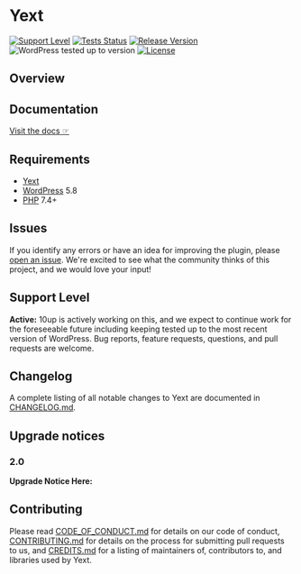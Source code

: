 # Yext

[![Support Level](https://img.shields.io/badge/support-active-green.svg)](#support-level) [![Tests Status](https://github.com/10up/yext/actions/workflows/test.yml/badge.svg?branch=develop)](https://github.com/10up/yext) [![Release Version](https://img.shields.io/github/release/10up/yext.svg)](https://github.com/10up/yext/releases/latest) ![WordPress tested up to version](https://img.shields.io/wordpress/plugin/tested/yext?label=WordPress) [![License](https://img.shields.io/github/license/10up/yext.svg)](https://github.com/10up/yext/blob/develop/LICENSE.md)

## Overview


## Documentation

[Visit the docs ☞](http://10up.github.io/yext/)

## Requirements

* [Yext](https://www.yext.com/)
* [WordPress](http://wordpress.org) 5.8
* [PHP](https://php.net/) 7.4+

## Issues

If you identify any errors or have an idea for improving the plugin, please [open an issue](https://github.com/10up/yext/issues?state=open). We're excited to see what the community thinks of this project, and we would love your input!

## Support Level

**Active:** 10up is actively working on this, and we expect to continue work for the foreseeable future including keeping tested up to the most recent version of WordPress.  Bug reports, feature requests, questions, and pull requests are welcome.

## Changelog

A complete listing of all notable changes to Yext are documented in [CHANGELOG.md](https://github.com/10up/yext/blob/develop/CHANGELOG.md).

## Upgrade notices

### 2.0

**Upgrade Notice Here:**

## Contributing

Please read [CODE_OF_CONDUCT.md](https://github.com/10up/yext/blob/develop/CODE_OF_CONDUCT.md) for details on our code of conduct, [CONTRIBUTING.md](https://github.com/10up/yext/blob/develop/CONTRIBUTING.md) for details on the process for submitting pull requests to us, and [CREDITS.md](https://github.com/10up/yext/blob/develop/CREDITS.md) for a listing of maintainers of, contributors to, and libraries used by Yext.
